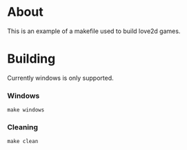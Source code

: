 # About
This is an example of a makefile used to build love2d games.

# Building
Currently windows is only supported.

### Windows
```
make windows
```

### Cleaning
```
make clean
```
